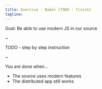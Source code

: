 ```yaml
---
title: Exercise - Babel [TODO - finish]
tagline:
---
```


<div class="goal"></div>

Goal: Be able to use modern JS in our source

~

TODO - step by step instruction

~


<div class="checklist"></div>

You are done when...

* The source uses modern features
* The distributed app still works
